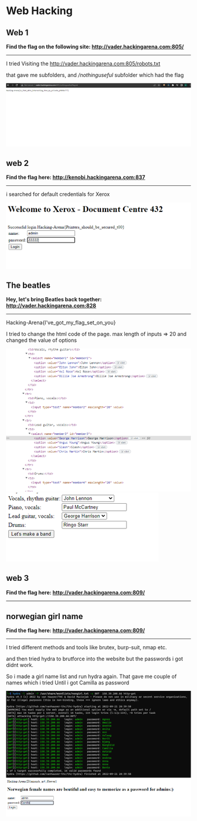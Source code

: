 # Web Hacking

## Web 1


**Find the flag on the following site: http://vader.hackingarena.com:805/**

--------------------------------------------------------------------------------


I tried Visiting the http://vader.hackingarena.com:805/robots.txt 

that gave me subfolders, and */nothinguseful* subfolder which had the flag


![pic](./Pictures/web1.png?raw=true)

## web 2 

**Find the flag here: http://kenobi.hackingarena.com:837**


--------------------------------------------------------------------------------


i searched for default credentials for Xerox 

![pic](./Pictures/web2.png)



## The beatles

**Hey, let's bring Beatles back together: http://vader.hackingarena.com:828**

----------------------------------------------------------------------------


Hacking-Arena{I've_got_my_flag_set_on_you}

I tried to change the html code of the page.
max length of inputs => 20
and changed the value of options 

![pic](./Pictures/beatles1.png)
![pic](./Pictures/beatles2.png)



## web 3 

**Find the flag here: http://vader.hackingarena.com:809/**


--------------------------------------------------------------------------------


## norwegian girl name 

**Find the flag here: http://vader.hackingarena.com:809/**


--------------------------------------------------------------------------------

I tried different methods and tools like brutex, burp-suit, nmap etc.

and then tried hydra to brutforce into the website but the passwords i got didnt work.

So i made a girl name list and run hydra again. That gave me couple of names which i tried Until i got Camilla as password

![pic](./Pictures/norwegiangirls.png)
![pic](./Pictures/norwegiangirlsflag.png)


